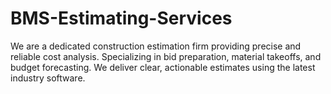 # BMS-Estimating-Services
We are a dedicated construction estimation firm providing precise and reliable cost analysis. Specializing in bid preparation, material takeoffs, and budget forecasting. We deliver clear, actionable estimates using the latest industry software.
